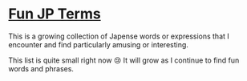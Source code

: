 # [Fun JP Terms][terms]

This is a growing collection of Japense words or expressions that I encounter and find
particularly amusing or interesting.

This list is quite small right now :cry:
It will grow as I continue to find fun words and phrases.

[terms]: ./terms.csv
